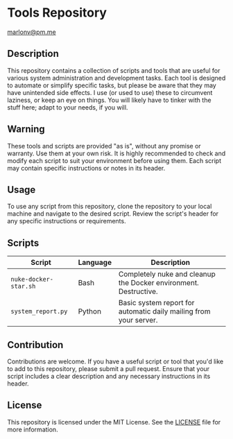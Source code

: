 # Tools Repository
marlonv@pm.me

## Description
This repository contains a collection of scripts and tools that are useful for various system administration and development tasks. Each tool is designed to automate or simplify specific tasks, but please be aware that they may have unintended side effects.
I use (or used to use) these to circumvent laziness, or keep an eye on things. You will likely have to tinker with the stuff here; adapt to your needs, if you will.

## Warning
These tools and scripts are provided "as is", without any promise or warranty. Use them at your own risk. It is highly recommended to check and modify each script to suit your environment before using them. Each script may contain specific instructions or notes in its header.

## Usage
To use any script from this repository, clone the repository to your local machine and navigate to the desired script. Review the script's header for any specific instructions or requirements. 

## Scripts

| Script                   | Language | Description                                                                 |
|--------------------------|----------|-----------------------------------------------------------------------------|
| `nuke-docker-star.sh`    | Bash     | Completely nuke and cleanup the Docker environment. Destructive.            |
| `system_report.py`       | Python   | Basic system report for automatic daily mailing from your server.           |

## Contribution
Contributions are welcome. If you have a useful script or tool that you'd like to add to this repository, please submit a pull request. Ensure that your script includes a clear description and any necessary instructions in its header.

## License
This repository is licensed under the MIT License. See the [LICENSE](LICENSE) file for more information.
